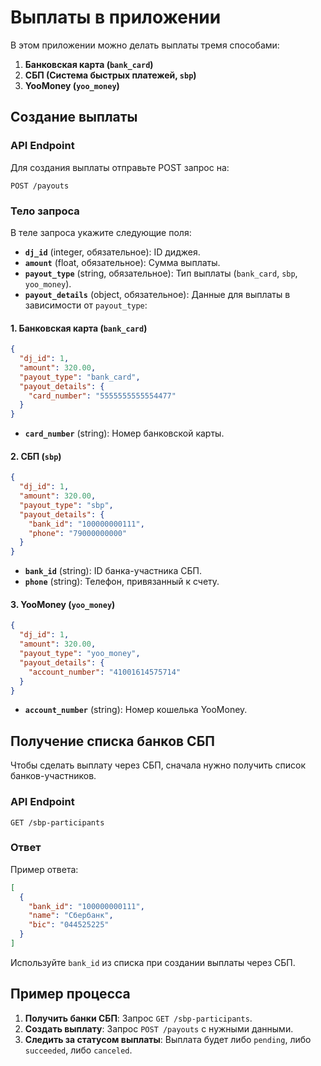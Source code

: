 # Выплаты в приложении

В этом приложении можно делать выплаты тремя способами:

1. **Банковская карта (`bank_card`)**
2. **СБП (Система быстрых платежей, `sbp`)**
3. **YooMoney (`yoo_money`)**

## Создание выплаты

### API Endpoint

Для создания выплаты отправьте POST запрос на:

```
POST /payouts
```

### Тело запроса

В теле запроса укажите следующие поля:

- **`dj_id`** (integer, обязательное): ID диджея.
- **`amount`** (float, обязательное): Сумма выплаты.
- **`payout_type`** (string, обязательное): Тип выплаты (`bank_card`, `sbp`, `yoo_money`).
- **`payout_details`** (object, обязательное): Данные для выплаты в зависимости от `payout_type`:

#### 1. Банковская карта (`bank_card`)

```json
{
  "dj_id": 1,
  "amount": 320.00,
  "payout_type": "bank_card",
  "payout_details": {
    "card_number": "5555555555554477"
  }
}
```

- **`card_number`** (string): Номер банковской карты.

#### 2. СБП (`sbp`)

```json
{
  "dj_id": 1,
  "amount": 320.00,
  "payout_type": "sbp",
  "payout_details": {
    "bank_id": "100000000111",
    "phone": "79000000000"
  }
}
```

- **`bank_id`** (string): ID банка-участника СБП.
- **`phone`** (string): Телефон, привязанный к счету.

#### 3. YooMoney (`yoo_money`)

```json
{
  "dj_id": 1,
  "amount": 320.00,
  "payout_type": "yoo_money",
  "payout_details": {
    "account_number": "41001614575714"
  }
}
```

- **`account_number`** (string): Номер кошелька YooMoney.

## Получение списка банков СБП

Чтобы сделать выплату через СБП, сначала нужно получить список банков-участников.

### API Endpoint

```
GET /sbp-participants
```

### Ответ

Пример ответа:

```json
[
  {
    "bank_id": "100000000111",
    "name": "Сбербанк",
    "bic": "044525225"
  }
]
```

Используйте `bank_id` из списка при создании выплаты через СБП.

## Пример процесса

1. **Получить банки СБП**: Запрос `GET /sbp-participants`.
2. **Создать выплату**: Запрос `POST /payouts` с нужными данными.
3. **Следить за статусом выплаты**: Выплата будет либо `pending`, либо `succeeded`, либо `canceled`.
